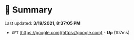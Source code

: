 # 📖 Summary
Last updated: **3/19/2021, 8:37:05 PM**

- `GET` [https://google.com](https://google.com) - **Up** (107ms)
